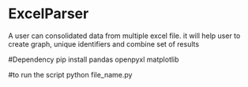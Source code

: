 # ExcelParser
A user can consolidated data from multiple excel file. it will help user to create graph, unique identifiers and combine set of results

#Dependency
pip install pandas openpyxl matplotlib

#to run the script
python file_name.py

